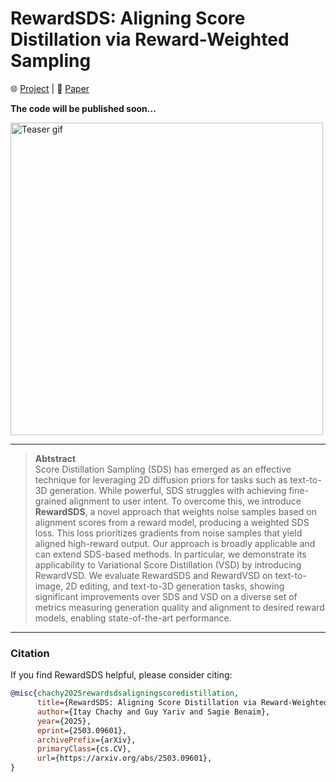 # RewardSDS: Aligning Score Distillation via Reward-Weighted Sampling 
<p>
    🌐 <a href="https://itaychachy.github.io/reward-sds/" target="_blank">Project</a> | 📃 <a href="https://arxiv.org/abs/2503.09601" target="_blank">Paper</a>
</p>

**The code will be published soon...**

<img src="assets/teaser.gif" width="500" alt="Teaser gif">

___

> **Abtstract** \
> Score Distillation Sampling (SDS) has emerged as an effective technique for leveraging 2D diffusion priors for tasks such as text-to-3D generation. While powerful, SDS struggles with achieving fine-grained alignment to user intent. To overcome this, we introduce **RewardSDS**, a novel approach that weights noise samples based on alignment scores from a reward model, producing a weighted SDS loss. This loss prioritizes gradients from noise samples that yield aligned high-reward output. Our approach is broadly applicable and can extend SDS-based methods. In particular, we demonstrate its applicability to Variational Score Distillation (VSD) by introducing RewardVSD. We evaluate RewardSDS and RewardVSD on text-to-image, 2D editing, and text-to-3D generation tasks, showing significant improvements over SDS and VSD on a diverse set of metrics measuring generation quality and alignment to desired reward models, enabling state-of-the-art performance.
___


### Citation
If you find RewardSDS helpful, please consider citing:
```bibtex
@misc{chachy2025rewardsdsaligningscoredistillation,
      title={RewardSDS: Aligning Score Distillation via Reward-Weighted Sampling}, 
      author={Itay Chachy and Guy Yariv and Sagie Benaim},
      year={2025},
      eprint={2503.09601},
      archivePrefix={arXiv},
      primaryClass={cs.CV},
      url={https://arxiv.org/abs/2503.09601}, 
}
```